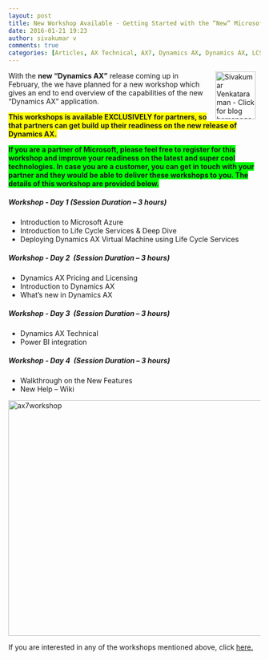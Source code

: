 ```yaml
---
layout: post
title: New Workshop Available - Getting Started with the “New” Microsoft Dynamics AX
date: 2016-01-21 19:23
author: sivakumar v
comments: true
categories: [Articles, AX Technical, AX7, Dynamics AX, Dynamics AX, LCS, Licensing. Power BI, Life Cycle Services, Microsoft Azure, New Dynamics AX, New Features, Pricing, Sivakumar Venkataraman, Wiki, Workshops]
---
```

<a href="http://social.technet.microsoft.com/profile/sivakumar%20v/"><img src="https://microsofttpd.github.io/assets/0871.sivav.jpg" alt="Sivakumar Venkataraman - Click for blog homepage" width="80" height="95" align="right" border="0" hspace="10" /></a>With the <strong>new “Dynamics AX”</strong> release coming up in February, the we have planned for a new workshop which gives an end to end overview of the capabilities of the new “Dynamics AX” application.

<span style="background-color: #ffff00"><strong>This workshops is available EXCLUSIVELY for partners, so that partners can get build up their readiness on the new release of Dynamics AX.</strong></span>

<span style="background-color: #00ff00"><strong>If you are a partner of Microsoft, please feel free to register for this workshop and improve your readiness on the latest and super cool technologies. In case you are a customer, you can get in touch with your partner and they would be able to deliver these workshops to you. The details of this workshop are provided below.</strong></span>
<h5>Workshop - Day 1 (Session Duration – 3 hours)</h5>
<ul>
	<li>Introduction to Microsoft Azure</li>
	<li>Introduction to Life Cycle Services &amp; Deep Dive</li>
	<li>Deploying Dynamics AX Virtual Machine using Life Cycle Services</li>
</ul>
<h5>Workshop - Day 2  (Session Duration – 3 hours)</h5>
<ul>
	<li>Dynamics AX Pricing and Licensing</li>
	<li>Introduction to Dynamics AX</li>
	<li>What’s new in Dynamics AX</li>
</ul>
<h5>Workshop - Day 3  (Session Duration – 3 hours)</h5>
<ul>
	<li>Dynamics AX Technical</li>
	<li>Power BI integration</li>
</ul>
<h5>Workshop - Day 4  (Session Duration – 3 hours)</h5>
<ul>
	<li>Walkthrough on the New Features</li>
	<li>New Help – Wiki</li>
</ul>
<a href="https://microsofttpd.github.io/assets/ax7workshop.png"><img title="ax7workshop" src="https://microsofttpd.github.io/assets/ax7workshop_thumb.png" alt="ax7workshop" width="840" height="470" border="0" /></a>

If you are interested in any of the workshops mentioned above, click <a href="mailto:blog_ptsdynamics@microsoft.com?Subject=Getting%20Started%20with%20the%20New%20Dynamics%20AX%20Workshop%20-%20Registration&amp;Body=PLEASE%20FILL%20IN%20THE%20FOLLOWING%20DETAILS%0A%0AName%3A%0ACompany%20Name%3A%0APartner%20ID%3A%0AContact%20number%3A%0AEmail%20ID%3A" target="_blank">here.</a>

